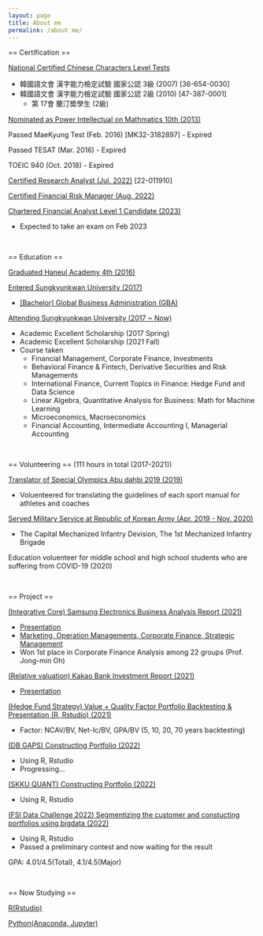 ```yaml
---
layout: page
title: About me
permalink: /about me/
---
```



== Certification ==

[National Certified Chinese Characters Level Tests](https://www.hanja.re.kr/)
  - 韓國語文會 漢字能力檢定試驗 國家公認 3級 (2007) [36-654-0030]
  - 韓國語文會 漢字能力檢定試驗 國家公認 2級 (2010) [47-387-0001]
    - 第 17會 蘭汀奬學生 (2級)

[Nominated as Power Intellectual on Mathmatics 10th (2013)](https://kin.naver.com/profile/index.naver?u=SFYWO6QJg73UnGImd%2Fhl%2F%2Bw7qNk2f9qn6NSbKRv0GN4%3D)

Passed MaeKyung Test (Feb. 2016) [MK32-3182897] - Expired

Passed TESAT (Mar. 2016) - Expired

TOEIC 940 (Oct. 2018) - Expired

[Certified Research Analyst (Jul. 2022)](https://license.kofia.or.kr/) [22-011910]

[Certified Financial Risk Manager (Aug. 2022)](https://license.kofia.or.kr/)

[Chartered Financial Analyst Level 1 Candidate (2023)](https://www.cfainstitute.org/?frmLogin=1)
  - Expected to take an exam on Feb 2023

&nbsp;

== Education ==

[Graduated Haneul Academy 4th (2016)](http://haneul.hs.kr/)

[Entered Sungkyunkwan University (2017)](https://www.skku.edu/skku/index.do)
  - [[Bachelor] Global Business Administration (GBA)](https://globalbiz.skku.edu/gba/index.do)

[Attending Sungkyunkwan University (2017 ~ Now)](https://www.skku.edu/skku/index.do)
  - Academic Excellent Scholarship (2017 Spring)
  - Academic Excellent Scholarship (2021 Fall)
  - Course taken
    - Financial Management, Corporate Finance, Investments
    - Behavioral Finance & Fintech, Derivative Securities and Risk Managements
    - International Finance, Current Topics in Finance: Hedge Fund and Data Science
    - Linear Algebra, Quantitative Analysis for Business: Math for Machine Learning
    - Microeconomics, Macroeconomics
    - Financial Accounting, Intermediate Accounting I, Managerial Accounting

&nbsp;

== Volunteering == (111 hours in total (2017-2021))

[Translator of Special Olympics Abu dahbi 2019 (2019)](https://www.abudhabi2019.org/)
  - Voluenteered for translating the guidelines of each sport manual for athletes and coaches

[Served Military Service at Republic of Korean Army (Apr. 2019 - Nov. 2020)](https://ko.wikipedia.org/wiki/%EC%88%98%EB%8F%84%EA%B8%B0%EA%B3%84%ED%99%94%EB%B3%B4%EB%B3%91%EC%82%AC%EB%8B%A8)
  - The Capital Mechanized Infantry Devision, The 1st Mechanized Infantry Brigade

Education voluenteer for middle school and high school students who are suffering from COVID-19 (2020)

&nbsp;

== Project ==

[(Integrative Core) Samsung Electronics Business Analysis Report (2021)](https://drive.google.com/drive/u/0/folders/19zeUHOzvNOISdvsLMdS434SoXj4rX0VE)
  - [Presentation](https://www.youtube.com/watch?v=nhrtQ1xjOwE)
  - [Marketing, Operation Managements, Corporate Finance, Strategic Management](https://drive.google.com/drive/u/0/folders/10feEOF8-VsTsIQiJUbDFuNO35d6eDvgF)
  - Won 1st place in Corporate Finance Analysis among 22 groups (Prof. Jong-min Oh)

[(Relative valuation) Kakao Bank Investment Report (2021)](https://drive.google.com/drive/u/0/folders/1O006oz5F_EOWeHdeWF4KecSSBMoK2oFD)
  - [Presentation](https://www.youtube.com/watch?v=kCV5_G1Vxtc&t=312s)

[(Hedge Fund Strategy) Value + Quality Factor Portfolio Backtesting & Presentation (R, Rstudio) (2021)](https://drive.google.com/drive/u/0/folders/1PsEXcAm_yrG16w4E-D1qg0pO9kFqPyzX)
  - Factor: NCAV/BV, Net-Ic/BV, GPA/BV (5, 10, 20, 70 years backtesting)

[(DB GAPS) Constructing Portfolio (2022)](https://drive.google.com/drive/u/0/folders/11TYBuM-2Ux8GH6Aemz3ZLDWSqBbE_LMH)
  - Using R, Rstudio
  - Progressing...

[(SKKU QUANT) Constructing Portfolio (2022)](https://drive.google.com/drive/folders/18ilsb7fdws-Q0qXKND9h3XafL3kLyRhy?usp=sharing)
  - Using R, Rstudio

[(FSI Data Challenge 2022) Segmentizing the customer and constucting portfolios using bigdata (2022)]([https://drive.google.com/drive/u/0/folders/1XfwEQlRH6Tqhq2q4b8AxKOE4SW-CJV9I])
  - Using R, Rstudio
  - Passed a preliminary contest and now waiting for the result

GPA: 4.01/4.5(Total), 4.1/4.5(Major)

&nbsp;

== Now Studying ==

[R(Rstudio)](https://www.rstudio.com/)

[Python(Anaconda, Jupyter)](https://www.python.org/)
